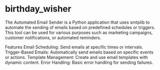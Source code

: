 # birthday_wisher
The Automated Email Sender is a Python application that uses smtplib to automate the sending of emails based on predefined schedules or triggers. This tool can be used for various purposes such as marketing campaigns, customer notifications, or automated reminders.

Features
Email Scheduling: Send emails at specific times or intervals.
Trigger-Based Emails: Automatically send emails based on specific events or actions.
Template Management: Create and use email templates with dynamic content.
Error Handling: Basic error handling for sending failures.
